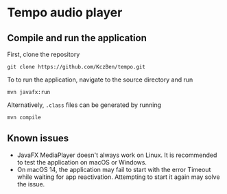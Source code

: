# Tempo audio player

## Compile and run the application
First, clone the repository
```
git clone https://github.com/KczBen/tempo.git
```
To to run the application, navigate to the source directory and run
```
mvn javafx:run
```
Alternatively, `.class` files can be generated by running
```
mvn compile
```

## Known issues
* JavaFX MediaPlayer doesn't always work on Linux. It is recommended to test the application on macOS or Windows.
* On macOS 14, the application may fail to start with the error Timeout while waiting for app reactivation. Attempting to start it again may solve the issue.
